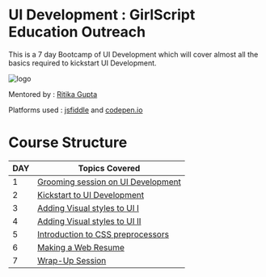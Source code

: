 # UI Development : GirlScript Education Outreach

This is a 7 day Bootcamp of UI Development which will cover almost all the basics required to kickstart UI Development.

![logo](logo.png)

Mentored by : [Ritika Gupta](https://www.linkedin.com/in/gritika1906/)

Platforms used : [jsfiddle](https://jsfiddle.net/) and [codepen.io](https://codepen.io/collection/AQPkmq )

# Course Structure

DAY | Topics Covered 
--- | --- 
1 | [Grooming session on UI Development](Class-1/Day1.html)
2 | [Kickstart to UI Development](Class-2/Day2.html) 
3 | [Adding Visual styles to UI I](Class-3/Day3.html)
4 | [Adding Visual styles to UI II](Class-4/Day4.html) 
5 | [Introduction to CSS preprocessors](Class-5/Day5.html) 
6 | [Making a Web Resume](Class-6/Day6.html)  
7 | [Wrap-Up Session](Class-7/Day7.html) 
 
